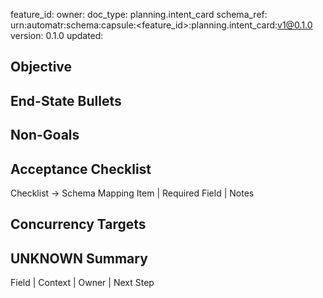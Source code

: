 feature_id: <feature-id>
owner: <team-or-person>
doc_type: planning.intent_card
schema_ref: urn:automatr:schema:capsule:<feature_id>:planning.intent_card:v1@0.1.0
version: 0.1.0
updated: <YYYY-MM-DD>

## Objective
<TBD>

## End-State Bullets
<TBD>

## Non-Goals
<TBD>

## Acceptance Checklist
<TBD>

Checklist → Schema Mapping
Item | Required Field | Notes

## Concurrency Targets
<TBD>

## UNKNOWN Summary
Field | Context | Owner | Next Step
